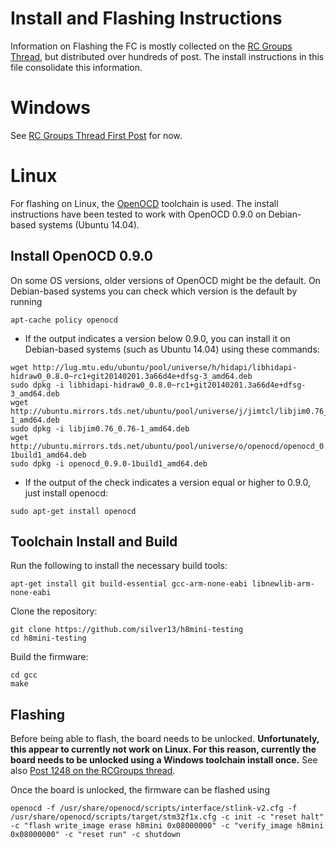 # Install and Flashing Instructions

Information on Flashing the FC is mostly collected on the [RC Groups Thread](http://www.rcgroups.com/forums/showthread.php?t=2512604), but distributed over hundreds of post. The install instructions in this file consolidate this information.

# Windows

See [RC Groups Thread First Post](http://www.rcgroups.com/forums/showthread.php?t=2512604) for now.

# Linux

For flashing on Linux, the [OpenOCD](http://openocd.org/) toolchain is used. The install instructions have been tested to work with OpenOCD 0.9.0 on Debian-based systems (Ubuntu 14.04).

## Install OpenOCD 0.9.0

On some OS versions, older versions of OpenOCD might be the default. On Debian-based systems you can check which version is the default by running
```
apt-cache policy openocd
```
* If the output indicates a version below 0.9.0, you can install it on Debian-based systems (such as Ubuntu 14.04) using these commands:
```
wget http://lug.mtu.edu/ubuntu/pool/universe/h/hidapi/libhidapi-hidraw0_0.8.0~rc1+git20140201.3a66d4e+dfsg-3_amd64.deb
sudo dpkg -i libhidapi-hidraw0_0.8.0~rc1+git20140201.3a66d4e+dfsg-3_amd64.deb
wget http://ubuntu.mirrors.tds.net/ubuntu/pool/universe/j/jimtcl/libjim0.76_0.76-1_amd64.deb
sudo dpkg -i libjim0.76_0.76-1_amd64.deb
wget http://ubuntu.mirrors.tds.net/ubuntu/pool/universe/o/openocd/openocd_0.9.0-1build1_amd64.deb
sudo dpkg -i openocd_0.9.0-1build1_amd64.deb
```
* If the output of the check indicates a version equal or higher to 0.9.0, just install openocd:
```
sudo apt-get install openocd
```

## Toolchain Install and Build

Run the following to install the necessary build tools:
```
apt-get install git build-essential gcc-arm-none-eabi libnewlib-arm-none-eabi
```
Clone the repository:
```
git clone https://github.com/silver13/h8mini-testing
cd h8mini-testing
```
Build the firmware:
```
cd gcc
make
```

## Flashing

Before being able to flash, the board needs to be unlocked. **Unfortunately, this appear to currently not work on Linux. For this reason, currently the board needs to be unlocked using a Windows toolchain install once.** See also [Post 1248 on the RCGroups thread](http://www.rcgroups.com/forums/showpost.php?p=34293596&postcount=1248).

Once the board is unlocked, the firmware can be flashed using
```
openocd -f /usr/share/openocd/scripts/interface/stlink-v2.cfg -f /usr/share/openocd/scripts/target/stm32f1x.cfg -c init -c "reset halt" -c "flash write_image erase h8mini 0x08000000" -c "verify_image h8mini 0x08000000" -c "reset run" -c shutdown
```
